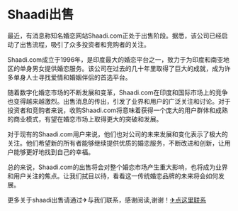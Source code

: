 # Shaadi出售

最近，有消息称知名婚恋网站Shaadi.com正处于出售阶段。据悉，该公司已经启动了出售流程，吸引了众多投资者和竞购者的关注。

Shaadi.com成立于1996年，是印度最大的婚恋平台之一，致力于为印度和南亚地区的单身男女提供婚恋服务。该公司在过去的几十年里取得了巨大的成就，成为许多单身人士寻找爱情和婚姻伴侣的首选平台。

随着数字化婚恋市场的不断发展和变革，Shaadi.com在印度和国际市场上的竞争也变得越来越激烈。出售消息的传出，引发了业界和用户的广泛关注和讨论。对于投资者和竞购者来说，收购Shaadi.com将意味着获得一个庞大的用户群体和成熟的商业模式，有望在婚恋市场上取得更大的突破和发展。

对于现有的Shaadi.com用户来说，他们也对公司的未来发展和变化表示了极大的关注。他们希望新的所有者能够继续提供优质的婚恋服务，不断改进和创新，让用户能够更好地找到自己的幸福。

总的来说，Shaadi.com的出售将会对整个婚恋市场产生重大影响，也将成为业界和用户关注的焦点。让我们拭目以待，看看这一传统婚恋品牌的未来将会如何发展。

更多关于shaadi出售请通过✈与我们联系，感谢阅读,谢谢！[✈点这里联系](https://add.k02.cc)